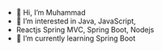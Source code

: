 - 👋 Hi, I’m Muhammad 
- 👀 I’m interested in Java, JavaScript,
- Reactjs Spring MVC, Spring Boot, Nodejs
- 🌱 I’m currently learning Spring Boot
<!---
Md-Rifat-Chowdhury-Reyam
BSc in Computer Science and Engineering at AIUB
--->
